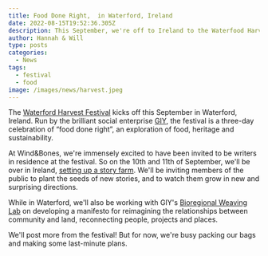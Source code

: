 ```yaml
---
title: Food Done Right,  in Waterford, Ireland
date: 2022-08-15T19:52:36.305Z
description: This September, we're off to Ireland to the Waterfood Harvest Festival
author: Hannah & Will
type: posts
categories:
  - News
tags:
  - festival
  - food
image: /images/news/harvest.jpeg
---
```

The [Waterford Harvest Festival](https://harvest.giy.ie/) kicks off this September in Waterford, Ireland. Run by the brilliant social enterprise [GIY](https://giy.ie/about-us/), the festival is a three-day celebration of “food done right”, an exploration of food, heritage and sustainability. 

At Wind&Bones, we're immensely excited to have been invited to be writers in residence at the festival. So on the 10th and 11th of September, we'll be over in Ireland, [setting up a story farm](https://harvest.giy.ie/events/windbones-story-farm/). We'll be inviting members of the public to plant the seeds of new stories, and to watch them grow in new and surprising directions.

While in Waterford, we'll also be working with GIY's [Bioregional Weaving Lab](https://giy.ie/programmes/bioregional-weaving-lab/) on developing a manifesto for reimagining the relationships between community and land,  reconnecting people, projects and places.

We'll post more from the festival! But for now, we're busy packing our bags and making some last-minute plans.